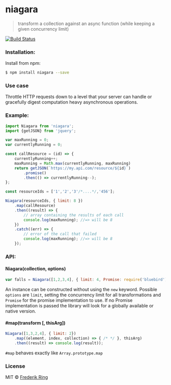 # niagara
> transform a collection against an async function (while keeping a given concurrency limit)

[![Build Status](https://travis-ci.org/m90/niagara.svg?branch=master)](https://travis-ci.org/m90/niagara)

### Installation:

Install from npm:

```sh
$ npm install niagara --save
```

### Use case

 Throttle HTTP requests down to a level that your server can handle or gracefully digest computation heavy asynchronous operations.


### Example:

```js
import Niagara from 'niagara';
import {getJSON} from 'jquery';

var maxRunning = 0;
var currentlyRunning = 0;

const callResource = (id) => {
    currentlyRunning++;
    maxRunning = Math.max(currentlyRunning, maxRunning)
    return getJSON(`https://my.api.com/resource/${id}`)
        .promise()
        .then(() => currentlyRunning--);
};

const resourceIds = ['1','2','3'/*....*/,'456'];

Niagara(resourceIds, { limit: 8 })
    .map(callResource)
    .then((result) => {
        // array containing the results of each call
        console.log(maxRunning); //=> will be 8
    })
    .catch((err) => {
        // error of the call that failed
        console.log(maxRunning); //=> will be 8
    });
```

### API:

#### Niagara(collection, options)

```js
var falls = Niagara([1,2,3,4], { limit: 4, Promise: require('bluebird') });
```

An instance can be constructed without using the `new` keyword. Possible `options` are `limit`, setting the concurrency limit for all transformations and `Promise` for the promise implementation to use. If no Promise implementation is passed the library will look for a globally available or native version.

#### #map(transform [, thisArg])

```js
Niagara([1,3,2,4], { limit: 2})
    .map((element, index, collection) => { /* */ }, thisArg)
    .then((result) => console.log(result));
```

`#map` behaves exactly like `Array.prototype.map`

### License
MIT © [Frederik Ring](http://www.frederikring.com)
